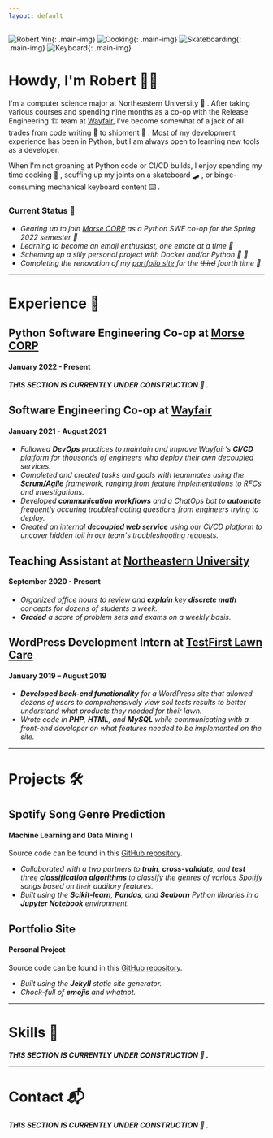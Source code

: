 ```yaml
---
layout: default
---
```


![Robert Yin](assets/images/robert_yin.jpg){: .main-img} ![Cooking](assets/images/cooking.jpg){: .main-img} ![Skateboarding](assets/images/skateboarding.jpeg){: .main-img} ![Keyboard](assets/images/keyboard.jpeg){: .main-img}

# Howdy, I'm Robert 👋🤠

I'm a computer science major at Northeastern University 🐾 . After taking various courses and spending nine months as a co-op with the Release Engineering 🏗  team at [Wayfair](https://www.wayfair.com/), I've become somewhat of a jack of all trades from code writing 📝  to shipment 🚢 . Most of my development experience has been in Python, but I am always open to learning new tools as a developer.

When I'm not groaning at Python code or CI/CD builds, I enjoy spending my time cooking 🥘 , scuffing up my joints on a skateboard 🛹 , or binge-consuming mechanical keyboard content ⌨️ .

### Current Status 📍

* *Gearing up to join [Morse CORP](https://www.morsecorp.com/) as a Python SWE co-op for the Spring 2022 semester  🐉*
* *Learning to become an emoji enthusiast, one emote at a time  🦾*
* *Scheming up a silly personal project with Docker and/or Python  🐍 🐳*
* *Completing the renovation of my [portfolio site](https://github.com/bobertoyin/bobertoyin.github.io/) for the ~~third~~ fourth time 📐*

---

# Experience 💼

## Python Software Engineering Co-op at [Morse CORP](https://www.morsecorp.com/)
#### January 2022 - Present

***THIS SECTION IS CURRENTLY UNDER CONSTRUCTION 🚧 .***

## Software Engineering Co-op at [Wayfair](https://www.wayfair.com/)
#### January 2021 - August 2021

* *Followed **DevOps** practices to maintain and improve Wayfair's **CI/CD** platform for thousands of engineers who deploy their own decoupled services.*
* *Completed and created tasks and goals with teammates using the **Scrum/Agile** framework, ranging from feature implementations to RFCs and investigations.*
* *Developed **communication workflows** and a ChatOps bot to **automate** frequently occuring troubleshooting questions from engineers trying to deploy.*
* *Created an internal **decoupled web service** using our CI/CD platform to uncover hidden toil in our team's troubleshooting requests.*

## Teaching Assistant at [Northeastern University](https://www.northeastern.edu/)
#### September 2020 - Present

* *Organized office hours to review and **explain** key **discrete math** concepts for dozens of students a week.*
* ***Graded** a score of problem sets and exams on a weekly basis.*

## WordPress Development Intern at [TestFirst Lawn Care]()
#### January 2019 – August 2019

* ***Developed back-end functionality** for a WordPress site that allowed dozens of users to comprehensively view soil tests results to better understand what products they needed for their lawn.*
* *Wrote code in **PHP**, **HTML**, and **MySQL** while communicating with a front-end developer on what features needed to be implemented on the site.*

---

# Projects 🛠

## Spotify Song Genre Prediction
#### Machine Learning and Data Mining I

Source code can be found in this [GitHub repository](https://github.com/bobertoyin/ds4400-project).

* *Collaborated with a two partners to **train**, **cross-validate**, and **test** three **classification algorithms** to classify the genres of various Spotify songs based on their auditory features.*
* *Built using the **Scikit-learn**, **Pandas**, and **Seaborn** Python libraries in a **Jupyter Notebook** environment.*

## Portfolio Site
#### Personal Project

Source code can be found in this [GitHub repository](https://github.com/bobertoyin/bobertoyin.github.io).

* *Built using the **Jekyll** static site generator.*
* *Chock-full of **emojis** and whatnot.*

---

# Skills 🧮

***THIS SECTION IS CURRENTLY UNDER CONSTRUCTION 🚧 .***

---

# Contact 📬

***THIS SECTION IS CURRENTLY UNDER CONSTRUCTION 🚧 .***
